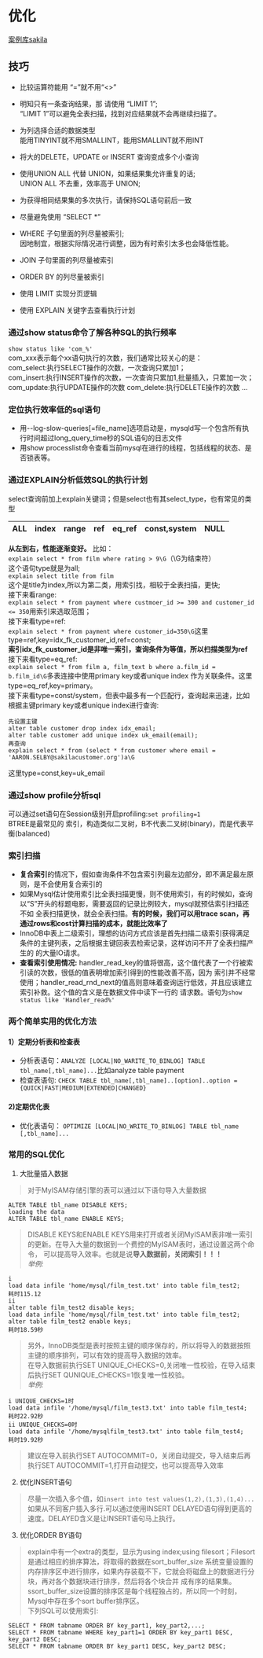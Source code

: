 # 优化
[案例库sakila](http://downloads.mysql.com/docs/sakila-db.zip)
## 技巧
- 比较运算符能用 “=”就不用“<>”  

- 明知只有一条查询结果，那 请使用 “LIMIT 1”;  
  “LIMIT 1”可以避免全表扫描，找到对应结果就不会再继续扫描了。  
  
- 为列选择合适的数据类型  
  能用TINYINT就不用SMALLINT，能用SMALLINT就不用INT  
  
- 将大的DELETE，UPDATE or INSERT 查询变成多个小查询  

- 使用UNION ALL 代替 UNION，如果结果集允许重复的话;  
  UNION ALL 不去重，效率高于 UNION;  
  
- 为获得相同结果集的多次执行，请保持SQL语句前后一致  

- 尽量避免使用 “SELECT *”  

- WHERE 子句里面的列尽量被索引;  
  因地制宜，根据实际情况进行调整，因为有时索引太多也会降低性能。  
  
- JOIN 子句里面的列尽量被索引  

- ORDER BY 的列尽量被索引  

- 使用 LIMIT 实现分页逻辑  

- 使用 EXPLAIN 关键字去查看执行计划  
### 通过show status命令了解各种SQL的执行频率
`show status like 'com_%'`  
com_xxx表示每个xx语句执行的次数，我们通常比较关心的是：  
com_select:执行SELECT操作的次数，一次查询只累加1；  
com_insert:执行INSERT操作的次数，一次查询只累加1,批量插入，只累加一次；  
com_update:执行UPDATE操作的次数
com_delete:执行DELETE操作的次数
...
### 定位执行效率低的sql语句
- 用--log-slow-queries[=file_name]选项启动是，mysqld写一个包含所有执行时间超过long_query_time秒的SQL语句的日志文件  
- 用show processlist命令查看当前mysql在进行的线程，包括线程的状态、是否锁表等。  
### 通过EXPLAIN分析低效SQL的执行计划
select查询前加上explain关键词；但是select也有其select_type，也有常见的类型

| ALL | index | range | ref | eq_ref | const,system | NULL |
| :--- | :---| :--- | :--- | :--- | :--- | :--- |  

**从左到右，性能逐渐变好。**
比如：  
`explain select * from film where rating > 9\G`（\G为结束符）  
这个语句type就是为all;  
`explain select title from film`  
这个是title为index,所以为第二类，用索引找，相较于全表扫描，更快;  
接下来看range:  
`explain select * from payment where custmoer_id >= 300 and customer_id <= 350`用索引来选取范围；  
接下来看type=ref:  
`explain select * from payment where customer_id=350\G`这里type=ref,key=idx_fk_customer_id,ref=const;  
**索引idx_fk_customer_id是非唯一索引，查询条件为等值，所以扫描类型为ref**
接下来看type=eq_ref:  
`explain select * from film a, film_text b where a.film_id = b.film_id\G`多表连接中使用primary key或者unique index
作为关联条件。这里type=eq_ref,key=primary。  
接下来看type=const/system，但表中最多有一个匹配行，查询起来迅速，比如根据主键primary key或者unique index进行查询:  
```
先设置主键
alter table customer drop index idx_email;
alter table customer add unique index uk_email(email);
再查询
explain select * from (select * from customer where email = 'AARON.SELBY@sakilacustomer.org')a\G
```
这里type=const,key=uk_email
### 通过show profile分析sql
可以通过set语句在Session级别开启profiling:`set profiling=1`  
BTREE是最常见的 索引，构造类似二叉树，B不代表二叉树(binary)，而是代表平衡(balanced)  
### 索引扫描
- **复合索引**的情况下，假如查询条件不包含索引列最左边部分，即不满足最左原则，是不会使用复合索引的  
- 如果Mysql估计使用索引比全表扫描更慢，则不使用索引，有的时候如，查询以“S”开头的标题电影，需要返回的记录比例较大，mysql就预估索引扫描还不如
  全表扫描更快，就会全表扫描。**有的时候，我们可以用trace scan，再通过rows和cost计算扫描的成本，就能比效率了**  
- InnoDB中表上二级索引，理想的访问方式应该是首先扫描二级索引获得满足条件的主键列表，之后根据主键回表去检索记录，这样访问不开了全表扫描产生的
  的大量IO请求。  
- **查看索引使用情况:** handler_read_key的值将很高，这个值代表了一个行被索引读的次数，很低的值表明增加索引得到的性能改善不高，因为
  索引并不经常使用；handler_read_rnd_next的值高则意味着查询运行低效，并且应该建立索引补救。这个值的含义是在数据文件中读下一行的
  请求数。语句为`show status like 'Handler_read%'`
### 两个简单实用的优化方法
#### 1）定期分析表和检查表
* 分析表语句：`ANALYZE [LOCAL|NO_WARITE_TO_BINLOG] TABLE tbl_name[,tbl_name]...`比如analyze table payment  
* 检查表语句: `CHECK TABLE tbl_name[,tbl_name]..[option]..option = {QUICK|FAST|MEDIUM|EXTENDED|CHANGED}`  
#### 2)定期优化表
* 优化表语句： `OPTIMIZE [LOCAL|NO_WRITE_TO_BINLOG] TABLE tbl_name [,tbl_name]...`  
### 常用的SQL优化
1. 大批量插入数据
> 对于MyISAM存储引擎的表可以通过以下语句导入大量数据
```
ALTER TABLE tbl_name DISABLE KEYS;
loading the data
ALTER TABLE tbl_name ENABLE KEYS;
```
> DISABLE KEYS和ENABLE KEYS用来打开或者关闭MyISAM表非唯一索引的更新。在导入大量的数据到一个费控的MyISAM表时，通过设置这两个命令，
可以提高导入效率。也就是说**导入数据前，关闭索引！！！**  
*举例:*
```
i
load data infile 'home/mysql/film_test.txt' into table film_test2;
耗时115.12
ii
alter table film_test2 disable keys;
load data infile 'home/mysql/film_test.txt' into table film_test2;
alter table film_test2 enable keys;
耗时18.59秒
```
> 另外，InnoDB类型是表时按照主键的顺序保存的，所以将导入的数据按照主键的顺序排列，可以有效的提高导入数据的效率。  
> 在导入数据前执行SET UNIQUE_CHECKS=0,关闭唯一性校验，在导入结束后执行SET QUNIQUE_CHECKS=1恢复唯一性校验。  
*举例:*
```
i UNIQUE_CHECKS=1时
load data infile '/home/mysql/film_test3.txt' into table film_test4;
耗时22.92秒
ii UNIQUE_CHECKS=0时
load data infile '/home/mysqlfilm_test3.txt' into table film_test4;
耗时19.92秒
```
> 建议在导入前执行SET AUTOCOMMIT=0，关闭自动提交，导入结束后再执行SET AUTOCOMMIT=1,打开自动提交，也可以提高导入效率  
2. 优化INSERT语句
> 尽量一次插入多个值，如`insert into test values(1,2),(1,3),(1,4)...`  
> 如果从不同客户插入多行.可以通过使用INSERT DELAYED语句得到更高的速度。DELAYED含义是让INSERT语句马上执行。  
3. 优化ORDER BY语句  
> explain中有一个extra的类型，显示为using index;using filesort；Filesort是通过相应的排序算法，将取得的数据在sort_buffer_size
系统变量设置的内存排序区中进行排序，如果内存装载不下，它就会将磁盘上的数据进行分块，再对各个数据块进行排序，然后将各个块合并
成有序的结果集。ssort_buffer_size设置的排序区是每个线程独占的，所以同一个时刻，Mysql中存在多个sort buffer排序区。  
> 下列SQL可以使用索引:
```
SELECT * FROM tabname ORDER BY key_part1, key_part2,...;
SELECT * FROM tabname WHERE key_part1=1 ORDER BY key_part1 DESC, key_part2 DESC;
SELECT * FROM tabname ORDER BY key_part1 DESC, key_part2 DESC;
```
> 
